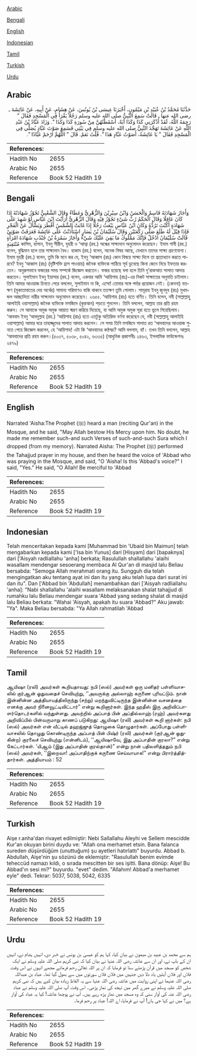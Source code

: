 [Arabic](#arabic)

[Bengali](#bengali)

[English](#english)

[Indonesian](#indonesian)

[Tamil](#tamil)

[Turkish](#turkish)

[Urdu](#urdu)

## Arabic


<div dir="rtl" lang="ar" style={{fontSize:'larger',backgroundColor:'#f8f9fa',padding:20}}>
حَدَّثَنَا مُحَمَّدُ بْنُ عُبَيْدِ بْنِ مَيْمُونٍ، أَخْبَرَنَا عِيسَى بْنُ يُونُسَ، عَنْ هِشَامٍ، عَنْ أَبِيهِ، عَنْ عَائِشَةَ ـ رضى الله عنها ـ قَالَتْ سَمِعَ النَّبِيُّ صلى الله عليه وسلم رَجُلاً يَقْرَأُ فِي الْمَسْجِدِ فَقَالَ ‏"‏ رَحِمَهُ اللَّهُ، لَقَدْ أَذْكَرَنِي كَذَا وَكَذَا آيَةً، أَسْقَطْتُهُنَّ مِنْ سُورَةِ كَذَا وَكَذَا ‏"‏‏.‏ وَزَادَ عَبَّادُ بْنُ عَبْدِ اللَّهِ عَنْ عَائِشَةَ تَهَجَّدَ النَّبِيُّ صلى الله عليه وسلم فِي بَيْتِي فَسَمِعَ صَوْتَ عَبَّادٍ يُصَلِّي فِي الْمَسْجِدِ فَقَالَ ‏"‏ يَا عَائِشَةُ، أَصَوْتُ عَبَّادٍ هَذَا ‏"‏‏.‏ قُلْتُ نَعَمْ‏.‏ قَالَ ‏"‏ اللَّهُمَّ ارْحَمْ عَبَّادًا ‏"‏‏.‏
</div>
<div style={{backgroundColor:'#f8f9fa',padding:20, marginBottom: 10}}><table> <thead> <tr> <th>References:</th> <th></th> </tr> </thead> <tbody><tr><td>Hadith No</td><td>2655</td></tr><tr><td>Arabic No</td><td>2655</td></tr><tr><td>Reference</td><td>Book 52 Hadith 19</td></tr></tbody></table></div>

## Bengali


<div dir="ltr" lang="bn" style={{fontSize:'larger',backgroundColor:'#f8f9fa',padding:20}}>
وَأَجَازَ شَهَادَتَهُ قَاسِمٌ وَالْحَسَنُ وَابْنُ سِيْرِيْنَ وَالزُّهْرِيُّ وَعَطَاءٌ وَقَالَ الشَّعْبِيُّ تَجُوْزُ شَهَادَتُهُ إِذَا كَانَ عَاقِلًا وَقَالَ الْحَكَمُ رُبَّ شَيْءٍ تَجُوْزُ فِيْهِ وَقَالَ الزُّهْرِيُّ أَرَأَيْتَ ابْنَ عَبَّاسٍ لَوْ شَهِدَ عَلَى شَهَادَةٍ أَكُنْتَ تَرُدُّهُ وَكَانَ ابْنُ عَبَّاسٍ يَبْعَثُ رَجُلًا إِذَا غَابَتْ الشَّمْسُ أَفْطَرَ وَيَسْأَلُ عَنْ الْفَجْرِ فَإِذَا قِيْلَ لَهُ طَلَعَ صَلَّى رَكْعَتَيْنِ وَقَالَ سُلَيْمَانُ بْنُ يَسَارٍ اسْتَأْذَنْتُ عَلَى عَائِشَةَ فَعَرَفَتْ صَوْتِيْ قَالَتْ سُلَيْمَانُ ادْخُلْ فَإِنَّكَ مَمْلُوكٌ مَا بَقِيَ عَلَيْكَ شَيْءٌ وَأَجَازَ سَمُرَةُ بْنُ جُنْدُبٍ شَهَادَةَ امْرَأَةٍ مُنْتَقِبَةٍ কাসিম, হাসান, ইবনু সীরীন, যুহরী ও ‘আত্বা (রহ.) অন্ধের সাক্ষ্যদান অনুমোদন করেছেন। ইমাম শাবী (রহ.) বলেন, বুদ্ধিমান হলে তার সাক্ষ্যদান বৈধ। হাকাম (রহ.) বলেন, অনেক বিষয় আছে, যেখানে তাদের সাক্ষ্য গ্রহণযোগ্য। ইমাম যুহরী (রহ.) বলেন, তুমি কি মনে কর যে, ইবনু ‘আব্বাস (রাঃ) কোন বিষয়ে সাক্ষ্য দিলে তা প্রত্যাখ্যান করতে পারবে? ইবনু ‘আব্বাস (রাঃ) (দৃষ্টিশক্তি হ্রাস পাওয়ায়) জনৈক ব্যক্তিকে পাঠিয়ে সূর্য ডুবেছে কিনা জেনে নিয়ে ইফতার করতেন। অনুরূপভাবে ফজরের সময় সম্পর্কে জিজ্ঞেস করতেন। ফজর হয়েছে বলা হলে তিনি দু’রাকআত সালাত আদায় করতেন। সুলাইমান ইবনু ইয়াসার (রহ.) বলেন, একবার আমি ‘আয়িশাহ (রাঃ)-এর নিকট সাক্ষাতের অনুমতি চাইলাম। তিনি আমার আওয়াজ চিনতে পেরে বললেন, সুলাইমান না কি, এসো! তোমার সঙ্গে পর্দার প্রয়োজন নেই। (কেননা) যতক্ষণ (মুকাতাবাতের দেয় অর্থের) সামান্য পরিমাণও বাকি থাকবে ততক্ষণ তুমি গোলাম। সামূরাহ ইবনু জুনদুব (রাঃ) মুখমন্ডল আচ্ছাদিতা নারীর সাক্ষ্যদান অনুমোদন করেছেন। ২৬৫৫. ‘আয়িশাহ (রাঃ) হতে বর্ণিত। তিনি বলেন, নবী (সাল্লাল্লাহু আলাইহি ওয়াসাল্লাম) জনৈক ব্যক্তিকে মসজিদে (কুরআন) পড়তে শুনলেন। তিনি বললেন, আল্লাহ তার প্রতি রহম করুন। সে আমাকে অমুক অমুক আয়াত স্মরণ করিয়ে দিয়েছে, যা আমি অমুক অমুক সূরা হতে ভুলে গিয়েছিলাম। ‘আববাদ ইবনু ‘আবদুল্লাহ (রহ.) ‘আয়িশাহ (রাঃ) হতে এতটুকু অতিরিক্ত বর্ণনা করেছেন যে, নবী (সাল্লাল্লাহু আলাইহি ওয়াসাল্লাম) আমার ঘরে তাহাজ্জুদের সালাত আদায় করলেন। সে সময় তিনি মসজিদে সালাত রত ‘আববাদের আওয়াজ শুনতে পেয়ে জিজ্ঞেস করলেন, হে ‘আয়িশাহ! এটা কি ‘আববাদের কণ্ঠস্বর? আমি বললাম, হ্যাঁ। তখন তিনি বললেন, আল্লাহ ‘আববাদের প্রতি রহম করুন।(৫০৩৭, ৫০৩৮, ৫০৪২, ৬৩৩৫) (আধুনিক প্রকাশনীঃ ২৪৬৩, ইসলামিক ফাউন্ডেশনঃ ২৪৭৯)
</div>
<div style={{backgroundColor:'#f8f9fa',padding:20, marginBottom: 10}}><table> <thead> <tr> <th>References:</th> <th></th> </tr> </thead> <tbody><tr><td>Hadith No</td><td>2655</td></tr><tr><td>Arabic No</td><td>2655</td></tr><tr><td>Reference</td><td>Book 52 Hadith 19</td></tr></tbody></table></div>

## English


<div dir="ltr" lang="en" style={{fontSize:'larger',backgroundColor:'#f8f9fa',padding:20}}>
Narrated 'Aisha:The Prophet (ﷺ) heard a man (reciting Qur'an) in the Mosque, and he said, "May Allah bestow His Mercy upon him. No doubt, he made me remember such-and such Verses of such-and-such Sura which I dropped (from my memory). Narrated Aisha: The Prophet (ﷺ) performed the Tahajjud prayer in my house, and then he heard the voice of 'Abbad who was praying in the Mosque, and said, "O 'Aisha! Is this 'Abbad's voice?" I said, "Yes." He said, "O Allah! Be merciful to 'Abbad
</div>
<div style={{backgroundColor:'#f8f9fa',padding:20, marginBottom: 10}}><table> <thead> <tr> <th>References:</th> <th></th> </tr> </thead> <tbody><tr><td>Hadith No</td><td>2655</td></tr><tr><td>Arabic No</td><td>2655</td></tr><tr><td>Reference</td><td>Book 52 Hadith 19</td></tr></tbody></table></div>

## Indonesian


<div dir="ltr" lang="id" style={{fontSize:'larger',backgroundColor:'#f8f9fa',padding:20}}>
Telah menceritakan kepada kami [Muhammad bin 'Ubaid bin Maimun] telah mengabarkan kepada kami ['Isa bin Yunus] dari [Hisyam] dari [bapaknya] dari ['Aisyah radliallahu 'anha] berkata; Rasulullah shallallahu 'alaihi wasallam mendengar sesoerang membaca Al Qur'an di masjid lalu Beliau bersabda: "Semoga Allah merahmati orang itu. Sungguh dia telah mengingatkan aku tentang ayat ini dan itu yang aku telah lupa dari surat ini dan itu". Dan ['Abbad bin 'Abdullah] menambahkan dari ['Aisyah radliallahu 'anha]: "Nabi shallallahu 'alaihi wasallam melaksanakan shalat tahajjud di rumahku lalu Beliau mendengar suara 'Abbad yang sedang shalat di masjid lalu Beliau berkata: "Wahai 'Aisyah, apakah itu suara 'Abbad?" Aku jawab: "Ya". Maka Beliau bersabda: "Ya Allah rahmatilah 'Abbad
</div>
<div style={{backgroundColor:'#f8f9fa',padding:20, marginBottom: 10}}><table> <thead> <tr> <th>References:</th> <th></th> </tr> </thead> <tbody><tr><td>Hadith No</td><td>2655</td></tr><tr><td>Arabic No</td><td>2655</td></tr><tr><td>Reference</td><td>Book 52 Hadith 19</td></tr></tbody></table></div>

## Tamil


<div dir="ltr" lang="ta" style={{fontSize:'larger',backgroundColor:'#f8f9fa',padding:20}}>
ஆயிஷா (ரலி) அவர்கள் கூறியதாவது: நபி (ஸல்) அவர்கள் ஒரு மனிதர் பள்ளிவாசலில் குர்ஆன் ஓதுவதைச் செவியுற்று, ‘‘அவருக்கு அல்லாஹ் கருணை புரியட்டும். நான் இன்னின்ன அத்தியாயத்திலிருந்து (சற்று) மறந்துவிட்டிருந்த இன்னின்ன வசனத்தை எனக்கு அவர் நினைவூட்டிவிட்டார்” என்று கூறினார்கள். இந்த ஹதீஸ் இரு அறிவிப்பாளர்தொடர்களில் வந்துள்ளது. அவற்றில் அப்பாத் பின் அப்தில்லாஹ் (ரஹ்) அவர்களது அறிவிப்பில் பின்வருமாறு காணப் படுகிறது: ஆயிஷா (ரலி) அவர்கள் கூறி னார்கள்: நபி (ஸல்) அவர்கள் என் வீட்டில் தஹஜ்ஜுத் தொழுகை தொழுதார்கள். அப்போது பள்ளிவாசலில் தொழுது கொண்டிருந்த அப்பாத் பின் பிஷ்ர் (ரலி) அவர்கள் (குர்ஆன் ஓதுகின்ற) குரலைச் செவியுற்று (என்னிடம்), ‘‘ஆயிஷாவே, இது அப்பாதின் குரலா?” என்று கேட்டார்கள். ‘யிஆம் (இது அப்பாதின் குரல்தான்)” என்று நான் பதிலளித்ததும் நபி (ஸல்) அவர்கள், ‘‘இறைவா! அப்பாதிற்குக் கருணை செய்வாயாக!” என்று பிரார்த்தித்தார்கள். அத்தியாயம் : 52
</div>
<div style={{backgroundColor:'#f8f9fa',padding:20, marginBottom: 10}}><table> <thead> <tr> <th>References:</th> <th></th> </tr> </thead> <tbody><tr><td>Hadith No</td><td>2655</td></tr><tr><td>Arabic No</td><td>2655</td></tr><tr><td>Reference</td><td>Book 52 Hadith 19</td></tr></tbody></table></div>

## Turkish


<div dir="ltr" lang="tr" style={{fontSize:'larger',backgroundColor:'#f8f9fa',padding:20}}>
Aişe r.anha'dan rivayet edilmiştir: Nebi Sallallahu Aleyhi ve Sellem mescidde Kur'an okuyan birini duydu ve: "Allah ona merhamet etsin. Bana falanca sureden düşürdüğüm (unuttuğum) şu ayetleri hatırlattı" buyurdu. Abbad b. Abdullah, Aişe'nin şu sözünü de eklemiştir: "Rasulullah benim evimde teheccüd namazı kıldı, o sırada mescitten bir ses işitti. Bana dönüp: Aişe! Bu Abbad'ın sesi mi?" buyurdu. "evet" dedim. "Allahım! Abbad'a merhamet eyle" dedi. Tekrar: 5037, 5038, 5042, 6335
</div>
<div style={{backgroundColor:'#f8f9fa',padding:20, marginBottom: 10}}><table> <thead> <tr> <th>References:</th> <th></th> </tr> </thead> <tbody><tr><td>Hadith No</td><td>2655</td></tr><tr><td>Arabic No</td><td>2655</td></tr><tr><td>Reference</td><td>Book 52 Hadith 19</td></tr></tbody></table></div>

## Urdu


<div dir="rtl" lang="ur" style={{fontSize:'larger',backgroundColor:'#f8f9fa',padding:20}}>
ہم سے محمد بن عبید بن میمون نے بیان کیا، کہا ہم کو عیسیٰ بن یونس نے خبر دی، انہیں ہشام نے، انہیں ان کے باپ نے، اور ان سے عائشہ رضی اللہ عنہا نے بیان کیا کہ نبی کریم صلی اللہ علیہ وسلم نے ایک شخص کو مسجد میں قرآن پڑھتے سنا تو فرمایا کہ ان پر اللہ تعالیٰ رحم فرمائے مجھے انہوں نے اس وقت فلاں اور فلاں آیتیں یاد دلا دیں جنہیں میں فلاں فلاں سورتوں میں سے بھول گیا تھا۔ عباد بن عبداللہ رضی اللہ عنہما نے اپنی روایت میں عائشہ رضی اللہ عنہا سے یہ الفاظ زیادہ بیان کیے ہیں کہ نبی کریم صلی اللہ علیہ وسلم نے میرے گھر میں تہجد کی نماز پڑھی۔ اس وقت آپ صلی اللہ علیہ وسلم نے عباد رضی اللہ عنہ کی آواز سنی کہ وہ مسجد میں نماز پڑھ رہے ہیں۔ آپ نے پوچھا عائشہ! کیا یہ عباد کی آواز ہے؟ میں نے کہا جی ہاں! آپ نے فرمایا، اے اللہ! عباد پر رحم فرما۔
</div>
<div style={{backgroundColor:'#f8f9fa',padding:20, marginBottom: 10}}><table> <thead> <tr> <th>References:</th> <th></th> </tr> </thead> <tbody><tr><td>Hadith No</td><td>2655</td></tr><tr><td>Arabic No</td><td>2655</td></tr><tr><td>Reference</td><td>Book 52 Hadith 19</td></tr></tbody></table></div>